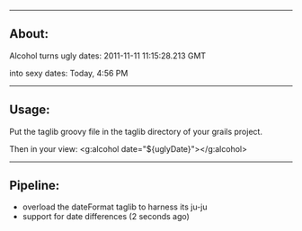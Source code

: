 ---------
About:
---------
Alcohol turns ugly dates:
2011-11-11 11:15:28.213 GMT

into sexy dates:
Today, 4:56 PM


---------
Usage:
---------

Put the taglib groovy file in the taglib directory of your grails project.

Then in your view:
<g:alcohol date="${uglyDate}"></g:alcohol>



---------
Pipeline:
---------
- overload the dateFormat taglib to harness its ju-ju
- support for date differences (2 seconds ago)